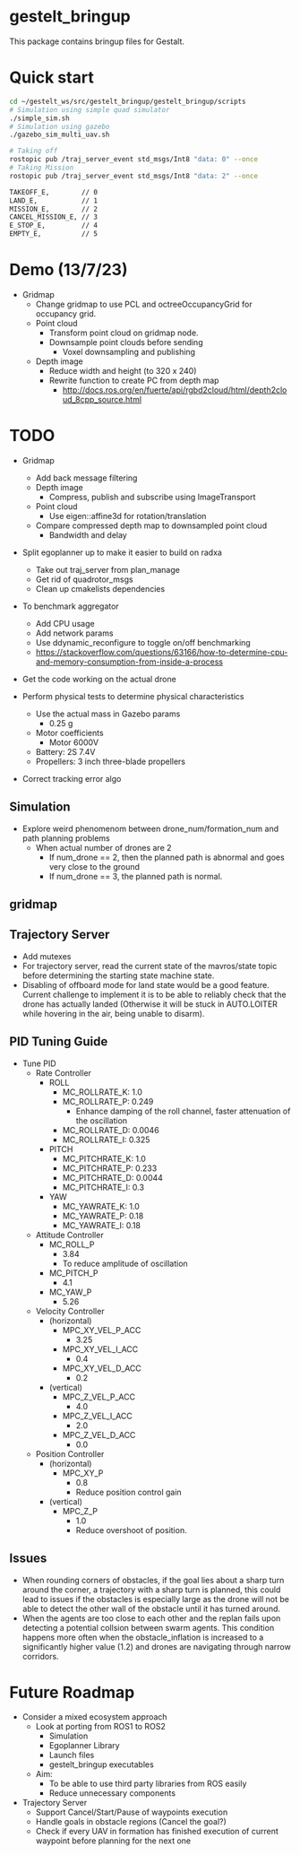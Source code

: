 # gestelt_bringup
This package contains bringup files for Gestalt.

# Quick start
```bash
cd ~/gestelt_ws/src/gestelt_bringup/gestelt_bringup/scripts
# Simulation using simple quad simulator
./simple_sim.sh
# Simulation using gazebo
./gazebo_sim_multi_uav.sh
```

```bash
# Taking off
rostopic pub /traj_server_event std_msgs/Int8 "data: 0" --once
# Taking Mission
rostopic pub /traj_server_event std_msgs/Int8 "data: 2" --once

TAKEOFF_E,        // 0
LAND_E,           // 1
MISSION_E,        // 2
CANCEL_MISSION_E, // 3
E_STOP_E,         // 4
EMPTY_E,          // 5
```

# Demo (13/7/23)
- Gridmap
    - Change gridmap to use PCL and octreeOccupancyGrid for occupancy grid.
    - Point cloud
        - Transform point cloud on gridmap node. 
        - Downsample point clouds before sending
            - Voxel downsampling and publishing
    - Depth image
        - Reduce width and height (to 320 x 240)
        - Rewrite function to create PC from depth map
            - http://docs.ros.org/en/fuerte/api/rgbd2cloud/html/depth2cloud_8cpp_source.html

# TODO
- Gridmap
    - Add back message filtering
    - Depth image
        - Compress, publish and subscribe using ImageTransport
    - Point cloud
        - Use eigen::affine3d for rotation/translation
    - Compare compressed depth map to downsampled point cloud
        - Bandwidth and delay

- Split egoplanner up to make it easier to build on radxa
    - Take out traj_server from plan_manage
    - Get rid of quadrotor_msgs 
    - Clean up cmakelists dependencies

- To benchmark aggregator
    - Add CPU usage
    - Add network params
    - Use ddynamic_reconfigure to toggle on/off benchmarking
    - https://stackoverflow.com/questions/63166/how-to-determine-cpu-and-memory-consumption-from-inside-a-process

- Get the code working on the actual drone
- Perform physical tests to determine physical characteristics
    - Use the actual mass in Gazebo params
        - 0.25 g
    - Motor coefficients
        - Motor 6000V
    - Battery: 2S 7.4V
    - Propellers: 3 inch three-blade propellers
- Correct tracking error algo

## Simulation
- Explore weird phenomenom between drone_num/formation_num and path planning problems
    - When actual number of drones are 2 
        - If num_drone == 2, then the planned path is abnormal and goes very close to the ground
        - If num_drone == 3, the planned path is normal. 

## gridmap

## Trajectory Server
- Add mutexes
- For trajectory server, read the current state of the mavros/state topic before determining the starting state machine state.
- Disabling of offboard mode for land state would be a good feature. Current challenge to implement it is to be able to reliably check that the drone has actually landed (Otherwise it will be stuck in AUTO.LOITER while hovering in the air, being unable to disarm).

## PID Tuning Guide
- Tune PID 
    - Rate Controller
        - ROLL
            - MC_ROLLRATE_K: 1.0
            - MC_ROLLRATE_P: 0.249
                - Enhance damping of the roll channel, faster attenuation of the oscillation
            - MC_ROLLRATE_D: 0.0046
            - MC_ROLLRATE_I: 0.325
        - PITCH
            - MC_PITCHRATE_K: 1.0
            - MC_PITCHRATE_P: 0.233
            - MC_PITCHRATE_D: 0.0044
            - MC_PITCHRATE_I: 0.3
        - YAW
            - MC_YAWRATE_K: 1.0
            - MC_YAWRATE_P: 0.18
            - MC_YAWRATE_I: 0.18
    - Attitude Controller
        - MC_ROLL_P
            - 3.84
            - To reduce amplitude of oscillation
        - MC_PITCH_P
            - 4.1
        - MC_YAW_P
            - 5.26
    - Velocity Controller
        - (horizontal)
            - MPC_XY_VEL_P_ACC
                - 3.25
            - MPC_XY_VEL_I_ACC
                - 0.4
            - MPC_XY_VEL_D_ACC
                - 0.2
        - (vertical)
            - MPC_Z_VEL_P_ACC
                - 4.0
            - MPC_Z_VEL_I_ACC
                - 2.0
            - MPC_Z_VEL_D_ACC
                - 0.0
    - Position Controller
        - (horizontal)
            - MPC_XY_P 
                - 0.8
                - Reduce position control gain
        - (vertical)
            - MPC_Z_P 
                - 1.0
                - Reduce overshoot of position.


## Issues
- When rounding corners of obstacles, if the goal lies about a sharp turn around the corner, a trajectory with a sharp turn is planned, this could lead to issues if the obstacles is especially large as the drone will not be able to detect the other wall of the obstacle until it has turned around. 
- When the agents are too close to each other and the replan fails upon detecting a potential collsion between swarm agents. This condition happens more often when the obstacle_inflation is increased to a significantly higher value (1.2) and drones are navigating through narrow corridors.

# Future Roadmap
- Consider a mixed ecosystem approach
    - Look at porting from ROS1 to ROS2
        - Simulation
        - Egoplanner Library
        - Launch files
        - gestelt_bringup executables
    - Aim: 
        - To be able to use third party libraries from ROS easily
        - Reduce unnecessary components
- Trajectory Server
    - Support Cancel/Start/Pause of waypoints execution
    - Handle goals in obstacle regions (Cancel the goal?)
    - Check if every UAV in formation has finished execution of current waypoint before planning for the next one